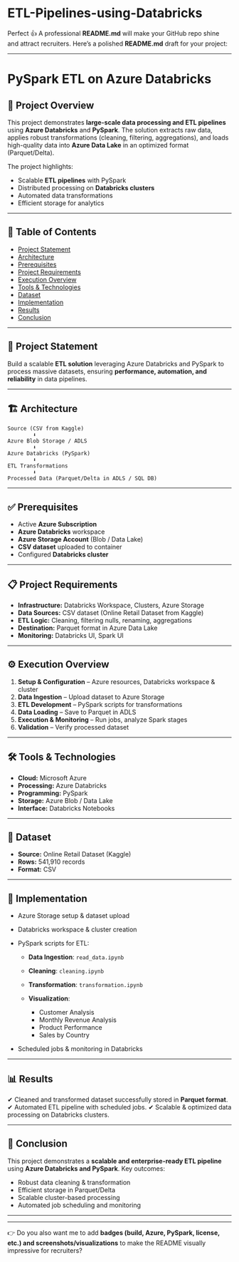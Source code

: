 # ETL-Pipelines-using-Databricks
Perfect 👍 A professional **README.md** will make your GitHub repo shine and attract recruiters.
Here’s a polished **README.md** draft for your project:

---

# PySpark ETL on Azure Databricks

## 🚀 Project Overview

This project demonstrates **large-scale data processing and ETL pipelines** using **Azure Databricks** and **PySpark**.
The solution extracts raw data, applies robust transformations (cleaning, filtering, aggregations), and loads high-quality data into **Azure Data Lake** in an optimized format (Parquet/Delta).

The project highlights:

* Scalable **ETL pipelines** with PySpark
* Distributed processing on **Databricks clusters**
* Automated data transformations
* Efficient storage for analytics

---

## 📑 Table of Contents

* [Project Statement](#-project-statement)
* [Architecture](#-architecture)
* [Prerequisites](#-prerequisites)
* [Project Requirements](#-project-requirements)
* [Execution Overview](#-execution-overview)
* [Tools & Technologies](#-tools--technologies)
* [Dataset](#-dataset)
* [Implementation](#-implementation)
* [Results](#-results)
* [Conclusion](#-conclusion)

---

## 📌 Project Statement

Build a scalable **ETL solution** leveraging Azure Databricks and PySpark to process massive datasets, ensuring **performance, automation, and reliability** in data pipelines.

---

## 🏗 Architecture

```
Source (CSV from Kaggle)  
        ⬇  
Azure Blob Storage / ADLS  
        ⬇  
Azure Databricks (PySpark)  
        ⬇  
ETL Transformations  
        ⬇  
Processed Data (Parquet/Delta in ADLS / SQL DB)  
```

---

## ✅ Prerequisites

* Active **Azure Subscription**
* **Azure Databricks** workspace
* **Azure Storage Account** (Blob / Data Lake)
* **CSV dataset** uploaded to container
* Configured **Databricks cluster**

---

## 📋 Project Requirements

* **Infrastructure:** Databricks Workspace, Clusters, Azure Storage
* **Data Sources:** CSV dataset (Online Retail Dataset from Kaggle)
* **ETL Logic:** Cleaning, filtering nulls, renaming, aggregations
* **Destination:** Parquet format in Azure Data Lake
* **Monitoring:** Databricks UI, Spark UI

---

## ⚙️ Execution Overview

1. **Setup & Configuration** – Azure resources, Databricks workspace & cluster
2. **Data Ingestion** – Upload dataset to Azure Storage
3. **ETL Development** – PySpark scripts for transformations
4. **Data Loading** – Save to Parquet in ADLS
5. **Execution & Monitoring** – Run jobs, analyze Spark stages
6. **Validation** – Verify processed dataset

---

## 🛠 Tools & Technologies

* **Cloud:** Microsoft Azure
* **Processing:** Azure Databricks
* **Programming:** PySpark
* **Storage:** Azure Blob / Data Lake
* **Interface:** Databricks Notebooks

---

## 📂 Dataset

* **Source:** Online Retail Dataset (Kaggle)
* **Rows:** 541,910 records
* **Format:** CSV

---

## 🔨 Implementation

* Azure Storage setup & dataset upload

* Databricks workspace & cluster creation

* PySpark scripts for ETL:

  * **Data Ingestion**: `read_data.ipynb`
  * **Cleaning**: `cleaning.ipynb`
  * **Transformation**: `transformation.ipynb`
  * **Visualization**:

    * Customer Analysis
    * Monthly Revenue Analysis
    * Product Performance
    * Sales by Country

* Scheduled jobs & monitoring in Databricks

---

## 📊 Results

✔ Cleaned and transformed dataset successfully stored in **Parquet format**.
✔ Automated ETL pipeline with scheduled jobs.
✔ Scalable & optimized data processing on Databricks clusters.

---

## 🏁 Conclusion

This project demonstrates a **scalable and enterprise-ready ETL pipeline** using **Azure Databricks and PySpark**.
Key outcomes:

* Robust data cleaning & transformation
* Efficient storage in Parquet/Delta
* Scalable cluster-based processing
* Automated job scheduling and monitoring

---



---

👉 Do you also want me to add **badges (build, Azure, PySpark, license, etc.) and screenshots/visualizations** to make the README visually impressive for recruiters?
